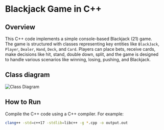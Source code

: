 # Blackjack Game in C++

## Overview

This C++ code implements a simple console-based Blackjack (21) game. The game is structured with classes representing key entities like `BlackJack`, `Player`, `Dealer`, `Hand`, `Deck`, and `Card`. Players can place bets, receive cards, make decisions like hit, stand, double down, split, and the game is designed to handle various scenarios like winning, losing, pushing, and Blackjack.

## Class diagram

![Class Diagram](./UML_diagram.png)

## How to Run

Compile the C++ code using a C++ compiler. For example:

```bash
clang++ -std=c++17 -stdlib=libc++ -g *.cpp -o output.out
```
